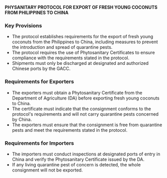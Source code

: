 **PHYSANITARY PROTOCOL FOR EXPORT OF FRESH YOUNG COCONUTS FROM PHILIPPINES TO CHINA**

### Key Provisions

*   The protocol establishes requirements for the export of fresh young coconuts from the Philippines to China, including measures to prevent the introduction and spread of quarantine pests.
*   The protocol requires the use of Phytosanitary Certificates to ensure compliance with the requirements stated in the protocol.
*   Shipments must only be discharged at designated and authorized Chinese ports by the GACC.

### Requirements for Exporters

*   The exporters must obtain a Phytosanitary Certificate from the Department of Agriculture (DA) before exporting fresh young coconuts to China.
*   The certificate must indicate that the consignment conforms to the protocol's requirements and will not carry quarantine pests concerned by China.
*   The exporters must ensure that the consignment is free from quarantine pests and meet the requirements stated in the protocol.

### Requirements for Importers

*   The importers must conduct inspections at designated ports of entry in China and verify the Phytosanitary Certificate issued by the DA.
*   If any living quarantine pest of concern is detected, the whole consignment will not be exported.